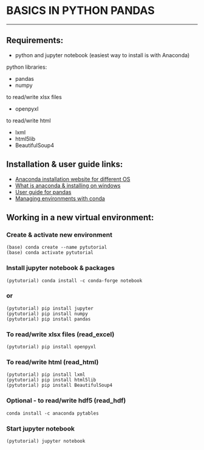 # BASICS IN PYTHON PANDAS
-------------------------

## Requirements:
- python and jupyter notebook (easiest way to install is with Anaconda)

python libraries:
- pandas
- numpy

to read/write xlsx files
- openpyxl

to read/write html
- lxml
- html5lib
- BeautifulSoup4


## Installation & user guide links:
- [Anaconda installation website for different OS](https://docs.anaconda.com/anaconda/install/)
- [What is anaconda & installing on windows](https://www.youtube.com/watch?v=Vt6loGK9Adc&t=49s)
- [User guide for pandas](https://pandas.pydata.org/pandas-docs/stable/getting_started/index.html)
- [Managing environments with conda](https://conda.io/projects/conda/en/latest/user-guide/tasks/manage-environments.html)


## Working in a new virtual environment:
### Create & activate new environment
```
(base) conda create --name pytutorial
(base) conda activate pytutorial
```
### Install jupyter notebook & packages
```
(pytutorial) conda install -c conda-forge notebook
```
### or
```
(pytutorial) pip install jupyter
(pytutorial) pip install numpy
(pytutorial) pip install pandas
```
### To read/write xlsx files (read_excel)
```
(pytutorial) pip install openpyxl
```
### To read/write html (read_html)
```
(pytutorial) pip install lxml
(pytutorial) pip install html5lib
(pytutorial) pip install BeautifulSoup4
```
### Optional - to read/write hdf5 (read_hdf)
```
conda install -c anaconda pytables
```
### Start jupyter notebook
```
(pytutorial) jupyter notebook
```




